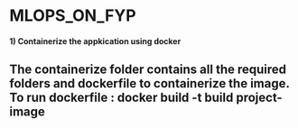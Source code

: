 # MLOPS_ON_FYP
#### 1) Containerize the appkication using docker
The containerize folder contains all the required folders and dockerfile to containerize the image.
To run dockerfile : docker build -t build project-image
-----------------------------------------------------------------------------------
